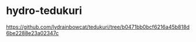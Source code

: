 # hydro-tedukuri

<https://github.com/lydrainbowcat/tedukuri/tree/b0471bb0bcf6216a45b818d6be2288e23a02347c>

